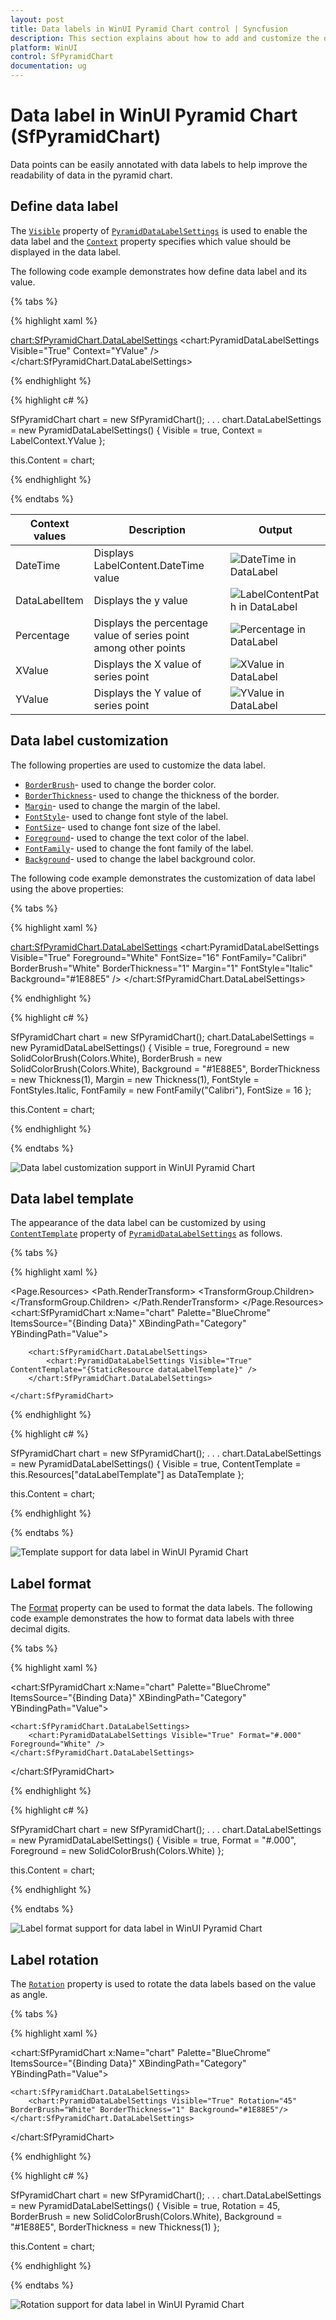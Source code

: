 ```yaml
---
layout: post
title: Data labels in WinUI Pyramid Chart control | Syncfusion
description: This section explains about how to add and customize the data labels in Syncfusion WinUI Pyramid Chart(SfPyramidChart) control.
platform: WinUI
control: SfPyramidChart
documentation: ug
---
```


# Data label in WinUI Pyramid Chart (SfPyramidChart)

Data points can be easily annotated with data labels to help improve the readability of data in the pyramid chart. 

## Define data label 

The [`Visible`]() property of [`PyramidDataLabelSettings`]() is used to enable the data label and the [`Context`]() property specifies which value should be displayed in the data label.

The following code example demonstrates how define data label and its value.

{% tabs %}

{% highlight xaml %}

<chart:SfPyramidChart.DataLabelSettings>
    <chart:PyramidDataLabelSettings Visible="True" Context="YValue" />
</chart:SfPyramidChart.DataLabelSettings>

{% endhighlight %}

{% highlight c# %}
        
SfPyramidChart chart = new SfPyramidChart();
. . . 
chart.DataLabelSettings = new PyramidDataLabelSettings() 
{ 
    Visible = true, 
    Context = LabelContext.YValue 
};

this.Content = chart;

{% endhighlight %}

{% endtabs %}

| Context values | Description | Output |
|---|--|---|
| DateTime | Displays LabelContent.DateTime value | ![ DateTime in DataLabel](Data-label_images/WinUI_pyramid_chart_labelcontent_datetime.png) |
|DataLabelItem | Displays the y value|![ LabelContentPath in DataLabel](Data-label_images/WinUI_pyramid_chart_labelcontent_datalabelitem.png)|
| Percentage | Displays the percentage value of series point among other points |![ Percentage in DataLabel](Data-label_images/WinUI_pyramid_chart_labelcontent_percentage.png) |
| XValue | Displays the X value of series point|![ XValue in DataLabel](Data-label_images/WinUI_pyramid_chart_labelcontent_xvalue.png) |
| YValue | Displays the Y value of series point| ![ YValue in DataLabel](Data-label_images/WinUI_pyramid_chart_labelcontent_yvalue.png) |

## Data label customization

The following properties are used to customize the data label.

* [`BorderBrush`]()- used to change the border color.
* [`BorderThickness`]()- used to change the thickness of the border.
* [`Margin`]()- used to change the margin of the label.
* [`FontStyle`]()-  used to change font style of the label.
* [`FontSize`]()-  used to change font size of the label.
* [`Foreground`]()- used to change the text color of the label.
* [`FontFamily`]()-  used to change the font family of the label.
* [`Background`]()- used to change the label background color.

The following code example demonstrates the customization of data label using the above properties:

{% tabs %}

{% highlight xaml %}

<chart:SfPyramidChart.DataLabelSettings>
    <chart:PyramidDataLabelSettings Visible="True" Foreground="White" FontSize="16" FontFamily="Calibri" BorderBrush="White" BorderThickness="1" Margin="1" FontStyle="Italic" Background="#1E88E5" />
</chart:SfPyramidChart.DataLabelSettings>

{% endhighlight %}

{% highlight c# %}

SfPyramidChart chart = new SfPyramidChart();
chart.DataLabelSettings = new PyramidDataLabelSettings() 
{ 
    Visible = true, 
    Foreground = new SolidColorBrush(Colors.White),
    BorderBrush = new SolidColorBrush(Colors.White),
    Background = "#1E88E5",
    BorderThickness = new Thickness(1),
    Margin = new Thickness(1),
    FontStyle = FontStyles.Italic,
    FontFamily = new FontFamily("Calibri"),
    FontSize = 16
};

this.Content = chart;

{% endhighlight %}

{% endtabs %}

![Data label customization support in WinUI Pyramid Chart](Data-label_images/WinUI_pyramid_chart_custom_label.png)

## Data label template

The appearance of the data label can be customized by using [`ContentTemplate`]() property of [`PyramidDataLabelSettings`]() as follows.

{% tabs %}

{% highlight xaml %}

<Page.Resources>
    <DataTemplate x:Key="dataLabelTemplate">
        <StackPanel Orientation="Vertical">
            <Path Grid.Row="0"  Stretch="Uniform" Fill="LightGreen" Width="15" Height="15" Margin="0,0,0,0" RenderTransformOrigin="0.5,0.5" Data="M11.771002,1.993L5.0080013,14.284 10.752002,14.284 6.6450019,22.804 17.900003,11.921 11.655003,11.921 18.472004,1.993z M10.593002,0L22.256004,0 15.440003,9.9280005 22.827004,9.9280005 0,32 7.5790019,16.277 1.637001,16.277z">
                    <Path.RenderTransform>
                        <TransformGroup>
                            <TransformGroup.Children>
                                <RotateTransform Angle="0" />
                                <ScaleTransform ScaleX="1" ScaleY="1" />
                            </TransformGroup.Children>
                        </TransformGroup>
                    </Path.RenderTransform>
                </Path>
            <TextBlock Grid.Row="1" Text="{Binding}" FontSize="12" Foreground="White"></TextBlock>
        </StackPanel>
    </DataTemplate>
</Page.Resources>
<Grid>
   <chart:SfPyramidChart x:Name="chart" 
                Palette="BlueChrome" 
                ItemsSource="{Binding Data}" 
                XBindingPath="Category"
                YBindingPath="Value">

        <chart:SfPyramidChart.DataLabelSettings>
            <chart:PyramidDataLabelSettings Visible="True" ContentTemplate="{StaticResource dataLabelTemplate}" />
        </chart:SfPyramidChart.DataLabelSettings>

    </chart:SfPyramidChart>
</Grid>

{% endhighlight %}

{% highlight c# %}

SfPyramidChart chart = new SfPyramidChart();
. . . 
chart.DataLabelSettings = new PyramidDataLabelSettings() 
{ 
    Visible = true, 
    ContentTemplate = this.Resources["dataLabelTemplate"] as DataTemplate
};

this.Content = chart;

{% endhighlight %}

{% endtabs %}

![Template support for data label in WinUI Pyramid Chart](Data-label_images/WinUI_pyramid_chart_data_labeltemplate.png)

## Label format

The [Format]() property can be used to format the data labels. The following code example demonstrates the how to format data labels with three decimal digits.

{% tabs %}

{% highlight xaml %}

<chart:SfPyramidChart x:Name="chart" 
                Palette="BlueChrome" 
                ItemsSource="{Binding Data}" 
                XBindingPath="Category"
                YBindingPath="Value">

    <chart:SfPyramidChart.DataLabelSettings>
        <chart:PyramidDataLabelSettings Visible="True" Format="#.000" Foreground="White" />
    </chart:SfPyramidChart.DataLabelSettings>

</chart:SfPyramidChart>

{% endhighlight %}

{% highlight c# %}

SfPyramidChart chart = new SfPyramidChart();
. . . 
chart.DataLabelSettings = new PyramidDataLabelSettings() 
{ 
    Visible = true, 
    Format = "#.000",
    Foreground = new SolidColorBrush(Colors.White)
};

this.Content = chart;

{% endhighlight %}

{% endtabs %}

![Label format support for data label in WinUI Pyramid Chart](Data-label_images/WinUI_pyramid_chart_data_labelformat.png)

## Label rotation

The [`Rotation`]() property is used to rotate the data labels based on the value as angle.

{% tabs %}

{% highlight xaml %}

<chart:SfPyramidChart x:Name="chart" 
                Palette="BlueChrome" 
                ItemsSource="{Binding Data}" 
                XBindingPath="Category"
                YBindingPath="Value">

    <chart:SfPyramidChart.DataLabelSettings>
        <chart:PyramidDataLabelSettings Visible="True" Rotation="45" BorderBrush="White" BorderThickness="1" Background="#1E88E5"/>
    </chart:SfPyramidChart.DataLabelSettings>

</chart:SfPyramidChart>

{% endhighlight %}

{% highlight c# %}

SfPyramidChart chart = new SfPyramidChart();
. . . 
chart.DataLabelSettings = new PyramidDataLabelSettings() 
{ 
    Visible = true, 
    Rotation = 45,
    BorderBrush = new SolidColorBrush(Colors.White),
    Background = "#1E88E5",
    BorderThickness = new Thickness(1)
};

this.Content = chart;

{% endhighlight %}

{% endtabs %}

![Rotation support for data label in WinUI Pyramid Chart](Data-label_images/WinUI_pyramid_chart_data_label_rotation.png)
